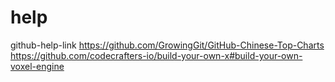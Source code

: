 # help
github-help-link
<a>https://github.com/GrowingGit/GitHub-Chinese-Top-Charts</a><br>
<a>https://github.com/codecrafters-io/build-your-own-x#build-your-own-voxel-engine</a>

